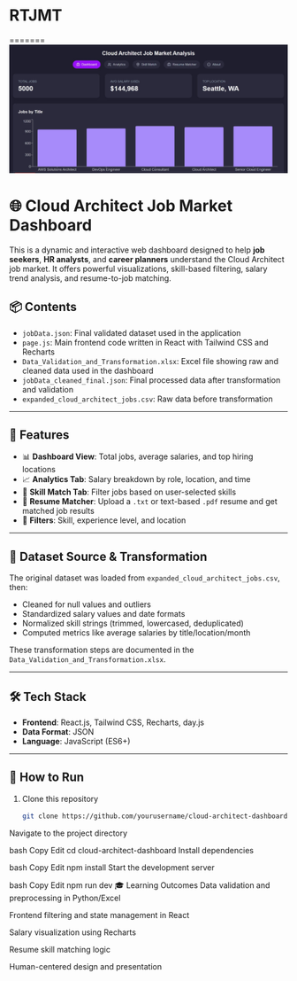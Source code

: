 
# RTJMT
=======
![alt text](dashboard.jpeg)

# 🌐 Cloud Architect Job Market Dashboard

This is a dynamic and interactive web dashboard designed to help **job seekers**, **HR analysts**, and **career planners** understand the Cloud Architect job market. It offers powerful visualizations, skill-based filtering, salary trend analysis, and resume-to-job matching.

## 📦 Contents

- `jobData.json`: Final validated dataset used in the application
- `page.js`: Main frontend code written in React with Tailwind CSS and Recharts
- `Data_Validation_and_Transformation.xlsx`: Excel file showing raw and cleaned data used in the dashboard
- `jobData_cleaned_final.json`: Final processed data after transformation and validation
- `expanded_cloud_architect_jobs.csv`: Raw data before transformation

---

## 🚀 Features

- 📊 **Dashboard View**: Total jobs, average salaries, and top hiring locations
- 📈 **Analytics Tab**: Salary breakdown by role, location, and time
- 🧠 **Skill Match Tab**: Filter jobs based on user-selected skills
- 📂 **Resume Matcher**: Upload a `.txt` or text-based `.pdf` resume and get matched job results
- 📍 **Filters**: Skill, experience level, and location

---

## 📁 Dataset Source & Transformation

The original dataset was loaded from `expanded_cloud_architect_jobs.csv`, then:

- Cleaned for null values and outliers
- Standardized salary values and date formats
- Normalized skill strings (trimmed, lowercased, deduplicated)
- Computed metrics like average salaries by title/location/month

These transformation steps are documented in the `Data_Validation_and_Transformation.xlsx`.

---

## 🛠️ Tech Stack

- **Frontend**: React.js, Tailwind CSS, Recharts, day.js
- **Data Format**: JSON
- **Language**: JavaScript (ES6+)

---

## 🧪 How to Run

1. Clone this repository  
   ```bash
   git clone https://github.com/yourusername/cloud-architect-dashboard.git
Navigate to the project directory

bash
Copy
Edit
cd cloud-architect-dashboard
Install dependencies

bash
Copy
Edit
npm install
Start the development server

bash
Copy
Edit
npm run dev
🎓 Learning Outcomes
Data validation and preprocessing in Python/Excel

Frontend filtering and state management in React

Salary visualization using Recharts

Resume skill matching logic

Human-centered design and presentation

